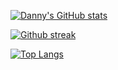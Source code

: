 [![Danny's GitHub stats](https://github-readme-stats.vercel.app/api?username=DannySeidel&theme=dark&show_icons=true&count_private=true&hide_border=true&icon_color=008ae6)](https://github.com/DannySeidel)

[![Github streak](https://github-readme-streak-stats.herokuapp.com/?user=DannySeidel&theme=dark&hide_border=true)](https://github.com/DannySeidel)

[![Top Langs](https://github-readme-stats.vercel.app/api/top-langs/?username=DannySeidel&langs_count=6&theme=dark&layout=compact&hide_border=true)](https://github.com/DannySeidel?tab=repositories)
